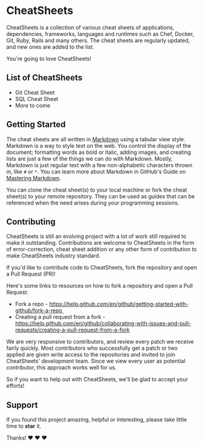 # CheatSheets
CheatSheets is a collection of various cheat sheets of applications, dependencies, frameworks, languages and runtimes such as Chef, Docker, Git, Ruby, Rails and many others. The cheat sheets are regularly updated, and new ones are added to the list.

You're going to love CheatSheets!

## List of CheatSheets
* Git Cheat Sheet
* SQL Cheat Sheet
* More to come

## Getting Started
The cheat sheets are all written in [Markdown](https://en.wikipedia.org/wiki/Markdown) using a tabular view style. Markdown is a way to style text on the web. You control the display of the document; formatting words as bold or italic, adding images, and creating lists are just a few of the things we can do with Markdown. Mostly, Markdown is just regular text with a few non-alphabetic characters thrown in, like `#` or `*`. You can learn more about Markdown in GitHub's Guide on [Mastering Markdown](https://guides.github.com/features/mastering-markdown/).

You can clone the cheat sheet(s) to your local machine or fork the cheat sheet(s) to your remote repository. They can be used as guides that can be referenced when the need arises during your programming sessions.

## Contributing
CheatSheets is still an evolving project with a lot of work still required to make it outstanding. Contributions are welcome to CheatSheets in the form of error-correction, cheat sheet addition or any other form of contribution to make CheatSheets industry standard.

If you'd like to contribute code to CheatSheets, fork the repository and open a Pull Request (PR)!

Here's some links to resources on how to fork a repository and open a Pull Request: 

- Fork a repo - https://help.github.com/en/github/getting-started-with-github/fork-a-repo   
- Creating a pull request from a fork - https://help.github.com/en/github/collaborating-with-issues-and-pull-requests/creating-a-pull-request-from-a-fork



We are very responsive to contributors, and review every patch we receive fairly quickly. Most contributors who successfully get a patch or two applied are given write access to the repositories and invited to join CheatSheets' development team. Since we view every user as potential contributor, this approach works well for us.

So if you want to help out with CheatSheets, we'll be glad to accept your efforts!

## Support
If you found this project amazing, helpful or interesting, please take little time to **star** it.

Thanks! ❤️ ❤️ ❤️
